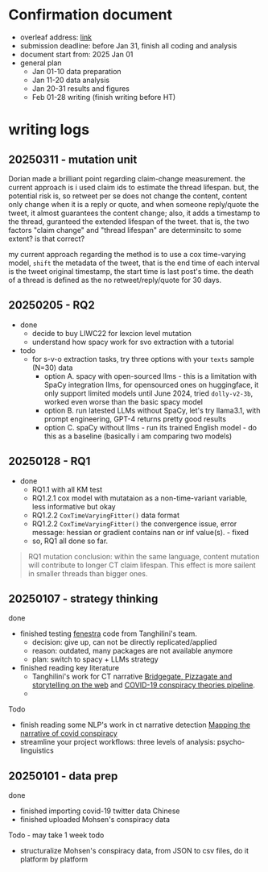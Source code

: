 # Confirmation document

- overleaf address: [link](https://www.overleaf.com/project/66dad84696ec592b2669479e)
- submission deadline: before Jan 31, finish all coding and analysis
- document start from: 2025 Jan 01
- general plan
  - Jan 01-10 data preparation
  - Jan 11-20 data analysis 
  - Jan 20-31 results and figures 
  - Feb 01-28 writing (finish writing before HT)
 

# writing logs

## 20250311 - mutation unit
Dorian made a brilliant point regarding claim-change measurement. the current approach is i used claim ids to estimate the thread lifespan. but, the potential risk is, so retweet per se does not change the content, content only change when it is a reply or quote, and when someone reply/quote the tweet, it almost guarantees the content change; also, it adds a timestamp to the thread, guranteed the extended lifespan of the tweet. that is, the two factors "claim change" and "thread lifespan" are determinsitc to some extent? is that correct? 

my current approach regarding the method is to use a cox time-varying model, `shift` the metadata of the tweet, that is the end time of each interval is the tweet original timestamp, the start time is last post's time. the death of a thread is defined as the no retweet/reply/quote for 30 days. 


## 20250205 - RQ2
- done
  - decide to buy LIWC22 for lexcion level mutation
  - understand how spacy work for svo extraction with a tutorial
- todo
  - for s-v-o extraction tasks, try three options with your `texts` sample (N=30) data
    - option A. spacy with open-sourced llms - this is a limitation with SpaCy integration llms, for opensourced ones on huggingface, it only support limited models until June 2024, tried `dolly-v2-3b`, worked even worse than the basic spacy model
    - option B. run latested LLMs without SpaCy, let's try llama3.1, with prompt engineering, GPT-4 returns pretty good results
    - option C. spaCy without llms - run its trained English model - do this as a baseline (basically i am comparing two models) 

## 20250128 - RQ1
- done
  - RQ1.1 with all KM test
  - RQ1.2.1 cox model with mutataion as a non-time-variant variable, less informative but okay
  - RQ1.2.2 `CoxTimeVaryingFitter()` data format
  - RQ1.2.2 `CoxTimeVaryingFitter()` the convergence issue, error message: hessian or gradient contains nan or inf value(s). - fixed
  - so, RQ1 all done so far.

> RQ1 mutation conclusion: within the same language, content mutation will contribute to longer CT claim lifespan. This effect is more sailent in smaller threads than bigger ones. 

## 20250107 - strategy thinking
done
- finished testing [fenestra](https://github.com/Roychowdhury-group/FENESTRA-Fake-News-Structure-and-Threat-Assessment) code from Tanghilini's team.
  - decision: give up, can not be directly replicated/applied
  - reason: outdated, many packages are not available anymore
  - plan: switch to spacy + LLMs strategy
- finished reading key literature
  - Tanghilini's work for CT narrative [Bridgegate, Pizzagate and storytelling on the web](https://journals.plos.org/plosone/article?id=10.1371/journal.pone.0233879) and [COVID-19 conspiracy theories pipeline](https://link.springer.com/article/10.1007/s42001-020-00086-5).
  -

Todo 
- finish reading some NLP's work in ct narrative detection [Mapping the narrative of covid conspiracy](https://dl.acm.org/doi/10.1145/3400806.3400828)
- streamline your project workflows: three levels of analysis: psycho-linguistics  

## 20250101 - data prep
done 
- finished importing covid-19 twitter data Chinese
- finished uploaded Mohsen's conspiracy data

Todo - may take 1 week todo 
- structuralize Mohsen's conspiracy data, from JSON to csv files, do it platform by platform


